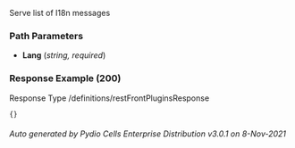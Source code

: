 






 
Serve list of I18n messages  


### Path Parameters

 - **Lang** (_string, required_) 




### Response Example (200)
Response Type /definitions/restFrontPluginsResponse

```
{}
```




###### Auto generated by Pydio Cells Enterprise Distribution v3.0.1 on 8-Nov-2021
